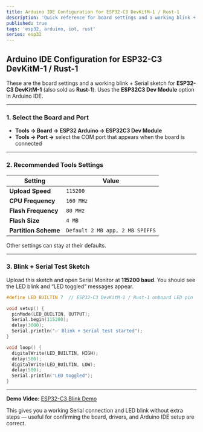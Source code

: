 ```yaml
---
title: Arduino IDE Configuration for ESP32-C3 DevKitM-1 / Rust-1
description: 'Quick reference for board settings and a working blink + Serial sketch using ESP32C3 Dev Module.'
published: true
tags: 'esp32, arduino, iot, rust'
series: esp32
---
```


## Arduino IDE Configuration for ESP32-C3 DevKitM-1 / Rust-1

These are the board settings and a working blink + Serial sketch for **ESP32-C3 DevKitM-1** (also sold as **Rust-1**).
Uses the **ESP32C3 Dev Module** option in Arduino IDE.

---

### 1. Select the Board and Port

* **Tools → Board → ESP32 Arduino → ESP32C3 Dev Module**
* **Tools → Port →** select the COM port that appears when the board is connected

---

### 2. Recommended Tools Settings

| Setting              | Value                           |
| -------------------- | ------------------------------- |
| **Upload Speed**     | `115200`                        |
| **CPU Frequency**    | `160 MHz`                       |
| **Flash Frequency**  | `80 MHz`                        |
| **Flash Size**       | `4 MB`                          |
| **Partition Scheme** | `Default 2 MB app, 2 MB SPIFFS` |

Other settings can stay at their defaults.

---

### 3. Blink + Serial Test Sketch

Upload this sketch and open Serial Monitor at **115200 baud**.
You should see the LED blink and “LED toggled” messages appear.

```cpp
#define LED_BUILTIN 7  // ESP32-C3 DevKitM-1 / Rust-1 onboard LED pin

void setup() {
  pinMode(LED_BUILTIN, OUTPUT);
  Serial.begin(115200);
  delay(3000);
  Serial.println("✅ Blink + Serial test started");
}

void loop() {
  digitalWrite(LED_BUILTIN, HIGH);
  delay(500);
  digitalWrite(LED_BUILTIN, LOW);
  delay(500);
  Serial.println("LED toggled");
}
```

---

**Demo Video:** [ESP32-C3 Blink Demo](https://youtu.be/c1zmzfYx5Uo)

This gives you a working Serial connection and LED blink without extra steps — useful for confirming the board, drivers, and Arduino IDE setup are correct.
